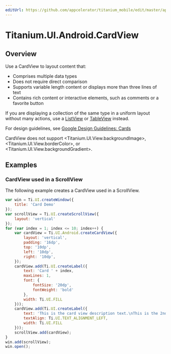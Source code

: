 ```yaml
---
editUrl: https://github.com/appcelerator/titanium_mobile/edit/master/apidoc/Titanium/UI/Android/CardView.yml
---
```

# Titanium.UI.Android.CardView

<TypeHeader/>

## Overview

Use a CardView to layout content that:

  * Comprises multiple data types
  * Does not require direct comparison
  * Supports variable length content or displays more than three lines of text
  * Contains rich content or interactive elements, such as comments or a favorite button

If you are displaying a collection of the same type in a uniform layout without many actions,
use a [ListView](Titanium.UI.ListView) or [TableView](Titanium.UI.TableView) instead.

For design guidelines, see
[Google Design Guidelines: Cards](http://www.google.com/design/spec/components/cards.html)

CardView does not support <Titanium.UI.View.backgroundImage>, <Titanium.UI.View.borderColor>, or <Titanium.UI.View.backgroundGradient>.

## Examples

### CardView used in a ScrollView

The following example creates a CardView used in a ScrollView.

``` js
var win = Ti.UI.createWindow({
    title: 'Card Demo'
});
var scrollView = Ti.UI.createScrollView({
    layout: 'vertical'
});
for (var index = 1; index <= 10; index++) {
    var cardView = Ti.UI.Android.createCardView({
        layout: 'vertical',
        padding: '16dp',
        top: '10dp',
        left: '10dp',
        right: '10dp',
    });
    cardView.add(Ti.UI.createLabel({
        text: 'Card ' + index,
        maxLines: 1,
        font: {
            fontSize: '20dp',
            fontWeight: 'bold'
        },
        width: Ti.UI.FILL
    }));
    cardView.add(Ti.UI.createLabel({
        text: 'This is the card view description text.\nThis is the 2nd line of text.',
        textAlign: Ti.UI.TEXT_ALIGNMENT_LEFT,
        width: Ti.UI.FILL
    }));
    scrollView.add(cardView);
}
win.add(scrollView);
win.open();
```

<ApiDocs/>
